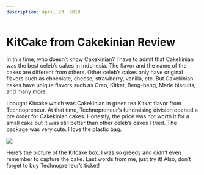 ```yaml
---
description: April 23, 2018
---
```


# KitCake from Cakekinian Review

In this time, who doesn’t know Cakekinian? I have to admit that Cakekinian was the best celeb’s cakes in Indonesia. The flavor and the name of the cakes are different from others. Other celeb’s cakes only have original flavors such as chocolate, cheese, strawberry, vanilla, etc. But Cakekinian cakes have unique flavors such as Oreo, Kitkat, Beng-beng, Marie biscuits, and many more.

I bought Kitcake which was Cakekinian in green tea Kitkat flavor from Technopreneur. At that time, Technopreneur’s fundraising division opened a pre order for Cakekinian cakes. Honestly, the price was not worth it for a small cake but it was still better than other celeb’s cakes I tried. The package was very cute. I love the plastic bag.

![](https://sites.unpad.ac.id/realicejoanne/wp-content/uploads/sites/21214/2018/04/304785.jpg)

Here’s the picture of the Kitcake box. I was so greedy and didn’t even remember to capture the cake. Last words from me, just try it! Also, don’t forget to buy Technopreneur’s ticket!
